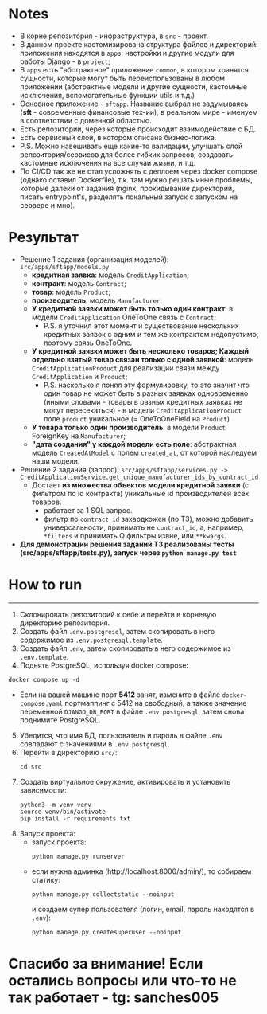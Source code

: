 # Notes
- В корне репозитория - инфраструктура, в `src` - проект.
- В данном проекте кастомизирована структура файлов и директорий: приложения находятся в `apps`; настройки и другие модули для работы Django - в `project`;
- В `apps` есть "абстрактное" приложение `common`, в котором хранятся сущности, которые могут быть переиспользованы в любом приложении
(абстрактные модели и другие сущности, кастомные исключения, вспомогательные функции utils и т.д.)
- Основное приложение - `sftapp`. Название выбрал не задумываясь (**sft** - современные финансовые тех-ии), в реальном мире - именуем в соответствии с доменной областью.
- Есть репозитории, через которые происходит взаимодействие с БД.
- Есть сервисный слой, в котором описана бизнес-логика.
- P.S. Можно навешивать еще какие-то валидации, улучшать слой репозитория/сервисов для более гибких запросов, создавать кастомные исключения на все случаи жизни, и т.д.
- По CI/CD так же не стал усложнять с деплоем через docker compose (однако оставил Dockerfile), т.к. там нужно решать иные проблемы, которые далеки от задания (nginx, прокидывание директорий, писать entrypoint's, разделять локальный запуск с запуском на сервере и мно).

# Результат
- Решение 1 задания (организация моделей): `src/apps/sftapp/models.py`
    - **кредитная заявка**: модель `CreditApplication`;
    - **контракт**: модель `Contract`;
    - **товар**: модель `Product`;
    - **производитель**: модель `Manufacturer`;
    - **У кредитной заявки может быть только один контракт**: в модели `CreditApplication` OneToOne связь с `Contract`;
      - P.S. я уточнил этот момент и существование нескольких кредитных заявок с одним и тем же контрактом недопустимо, поэтому связь OneToOne.
    - **У кредитной заявки может быть несколько товаров; Каждый отдельно взятый товар связан только с одной заявкой**: модель `CreditApplicationProduct` для реализации связи между `CreditApplication` и `Product`;
      - P.S. насколько я понял эту формулировку, то это значит что один товар не может быть в разных заявках одновременно (иными словами - товары в разных кредитных заявках не могут пересекаться) - в модели `CreditApplicationProduct` поле `product` уникальное (= OneToOneField на `Product`)
    - **У товара только один производитель**: в модели `Product` ForeignKey на `Manufacturer`;
    - **"дата создания" у каждой модели есть поле**: абстрактная модель `CreatedAtModel` с полем `created_at`, от которой наследуем наши модели.
- Решение 2 задания (запрос): `src/apps/sftapp/services.py -> CreditApplicationService.get_unique_manufacturer_ids_by_contract_id` 
    - Достает **из множества объектов модели кредитной заявки** (с фильтром по id контракта) уникальные id производителей всех товаров.
        - работает за 1 SQL запрос.
        - фильтр по `contract_id` захардкожен (по ТЗ), можно добавить универсальности, принимать не `contract_id`, а, например, `*filters` и принимать Q фильтры извне, или `**kwargs`.
- **Для демонстрации решения заданий ТЗ реализованы тесты (src/apps/sftapp/tests.py), запуск через `python manage.py test`**

# How to run
***
1. Склонировать репозиторий к себе и перейти в корневую директорию репозитория.
2. Создать файл `.env.postgresql`, затем скопировать в него содержимое из `.env.postgresql.template`.
3. Создать файл `.env`, затем скопировать в него содержимое из `.env.template`.
4. Поднять PostgreSQL, используя docker compose:
  ```shell
  docker compose up -d
  ```
  - Если на вашей машине порт **5412** занят, измените в файле `docker-compose.yaml` портмаппинг с 5412 на свободный, а также значение переменной `DJANGO_DB_PORT` в файле `.env.postgresql`, затем снова поднимите PostgreSQL.
5. Убедится, что имя БД, пользователь и пароль в файле `.env` совпадают с значениями в `.env.postgresql`.
6. Перейти в директорию `src/`:
   ```shell
   cd src 
   ```
7. Создать виртуальное окружение, активировать и установить зависимости:
   ```shell
   python3 -m venv venv
   source venv/bin/activate
   pip install -r requirements.txt
   ```
8. Запуск проекта:
   - запуск проекта:
     ```shell
     python manage.py runserver
     ```
   - если нужна админка (http://localhost:8000/admin/), то собираем статику:
     ```shell
     python manage.py collectstatic --noinput
     ```
     и создаем супер пользователя (логин, email, пароль находятся в `.env`):
     ```shell
     python manage.py createsuperuser --noinput
     ```

# Спасибо за внимание! Если остались вопросы или что-то не так работает - tg: sanches005
